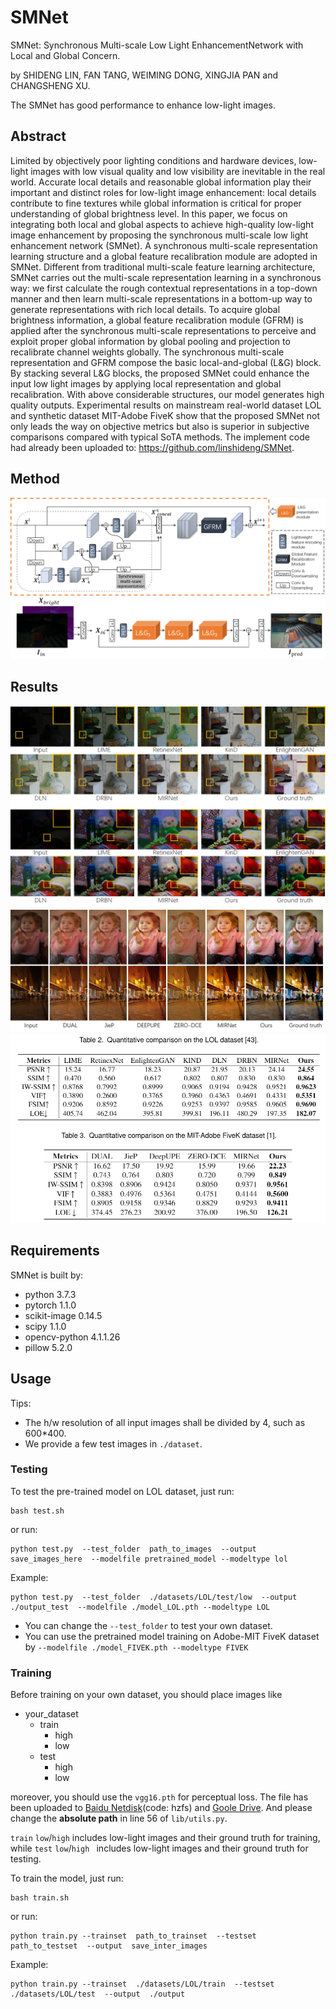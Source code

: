 # SMNet
SMNet: Synchronous Multi-scale Low Light EnhancementNetwork with Local and Global Concern.

by SHIDENG LIN, FAN TANG, WEIMING DONG, XINGJIA PAN and CHANGSHENG XU.

The SMNet has good performance to enhance low-light images.
## Abstract
Limited by objectively poor lighting conditions and hardware devices, low-light images with low visual quality and low visibility are inevitable in the real world.
Accurate local details and reasonable global information play their important and distinct roles for low-light image enhancement: local details contribute to fine textures while global information is critical for proper understanding of global brightness level.
In this paper, we focus on integrating both local and global aspects to achieve high-quality low-light image enhancement by proposing the synchronous multi-scale low light enhancement network (SMNet).
A synchronous multi-scale representation learning structure and a global feature recalibration module are adopted in SMNet.
Different from traditional multi-scale feature learning architecture, SMNet carries out the multi-scale representation learning in a synchronous way: we first calculate the rough contextual representations in a top-down manner and then learn multi-scale representations in a bottom-up way to generate representations with rich local details.
To acquire global brightness information, a global feature recalibration module (GFRM) is applied after the synchronous multi-scale representations to perceive and exploit proper global information by global pooling and projection to recalibrate channel weights globally.
The synchronous multi-scale representation and GFRM compose the basic local-and-global (L$\&$G) block. 
By stacking several L$\&$G blocks, the proposed SMNet could enhance the input low light images by applying local representation and global recalibration.
With above considerable structures, our model generates high quality outputs.
Experimental results on mainstream real-world dataset LOL and synthetic dataset MIT-Adobe FiveK show that the proposed SMNet not only leads the way on objective metrics but also is superior in subjective comparisons compared with typical SoTA methods. 
The implement code had already been uploaded to: https://github.com/linshideng/SMNet. 
## Method
![](./Figure/framework.png)
## Results

![](./Figure/result_on_lol.png)
![](./Figure/result_on_fivek.png)
![](./Figure/tables.png)
## Requirements
SMNet is built by:
- python 3.7.3
- pytorch 1.1.0
- scikit-image   0.14.5  
- scipy   1.1.0     
- opencv-python    4.1.1.26   
- pillow   5.2.0 

## Usage
Tips:
-  The h/w resolution of all input images shall be divided by 4, such as 600*400.
-  We provide a few test images in `./dataset`.
### Testing
To test the pre-trained model on LOL dataset, just run:
```
bash test.sh
```

or run:

```
python test.py  --test_folder  path_to_images  --output save_images_here  --modelfile pretrained_model --modeltype lol
```
Example:
```
python test.py  --test_folder  ./datasets/LOL/test/low  --output  ./output_test  --modelfile ./model_LOL.pth --modeltype LOL
```
- You can change the `--test_folder` to test your own dataset.
- You can use the pretrained model training on Adobe-MIT FiveK dataset by `--modelfile ./model_FIVEK.pth --modeltype FIVEK`
### Training
Before training  on your own dataset, you should place images like 
- your_dataset
  - train
    - high
    - low
  - test
    - high
    - low

moreover, you should use the `vgg16.pth` for perceptual loss. The file has been uploaded to [Baidu Netdisk](https://pan.baidu.com/s/1QIV50-mN_3NpMg2BYbKM7Q)(code: hzfs) and [Goole Drive](https://drive.google.com/file/d/1b1odcQXTSJSnWZBu3PWPDei9zYTFIxSu/view?usp=sharing). And please change the **absolute path** in line 56 of `lib/utils.py`.  

`train` `low`/`high` includes low-light images and their ground truth for training, while `test` `low`/`high ` includes low-light images and their ground truth for testing.

To train the model, just run:

```
bash train.sh
```
or run:
```
python train.py --trainset  path_to_trainset  --testset path_to_testset  --output  save_inter_images
```
Example:
```
python train.py --trainset  ./datasets/LOL/train  --testset  ./datasets/LOL/test  --output  ./output
```
